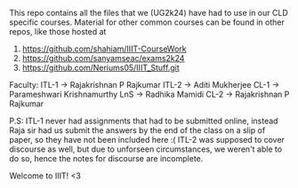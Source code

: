 This repo contains all the files that we (UG2k24) have had to use in our CLD specific courses. Material for other common courses can be found in other repos, like those hosted at 
1) https://github.com/shahiam/IIIT-CourseWork
2) https://github.com/sanyamseac/exams2k24
3) https://github.com/Neriums05/IIIT_Stuff.git

Faculty:
    ITL-1 -> Rajakrishnan P Rajkumar
    ITL-2 -> Aditi Mukherjee
    CL-1  -> Parameshwari Krishnamurthy
    LnS -> Radhika Mamidi
    CL-2 -> Rajakrishnan P Rajkumar

P.S: ITL-1 never had assignments that had to be submitted online, instead Raja sir had us submit the answers by the end of the class on a slip of paper, so they have not been included here :(
    ITL-2 was supposed to cover discourse as well, but due to unforseen circumstances, we weren't able to do so, hence the notes for discourse are incomplete.

Welcome to IIIT! <3
